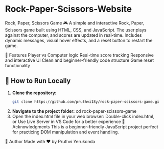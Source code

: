 # Rock-Paper-Scissors-Website
Rock, Paper, Scissors Game 🎮
A simple and interactive Rock, Paper, Scissors game built using HTML, CSS, and JavaScript. The user plays against the computer, and scores are updated in real-time. Includes dynamic messages, visual hover effects, and a reset button to restart the game.

🔧 Features
Player vs Computer logic
Real-time score tracking
Responsive and interactive UI
Clean and beginner-friendly code structure
Game reset functionality

## 🚀 How to Run Locally

1. **Clone the repository**:
   ```bash
   git clone https://github.com/pruthvi18y/rock-paper-scissors-game.git
2. **Navigate to the project folder:**
   cd rock-paper-scissors-game
3.  Open the index.html file in your web browser:
      Double-click index.html, or
      Use Live Server in VS Code for a better experience
🙌 Acknowledgments
This is a beginner-friendly JavaScript project perfect for practicing DOM manipulation and event handling.

🙌 Author
Made with ❤️ by Pruthvi Yerukonda
